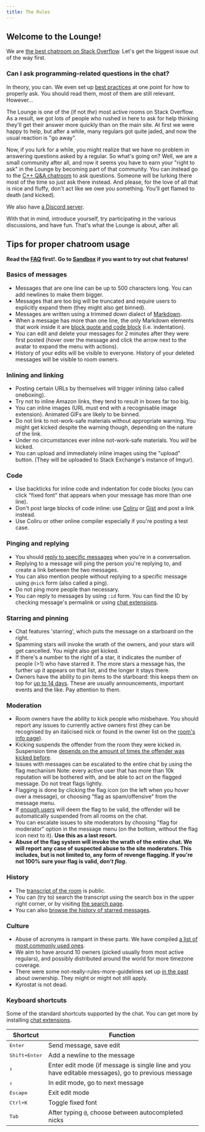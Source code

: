 ```yaml
---
title: The Rules
---
```

## Welcome to the Lounge!

We are [the best chatroom on Stack Overflow](http://chat.stackoverflow.com/transcript/10?m=8225803#8225803).
Let's get the biggest issue out of the way first.

### Can I ask programming-related questions in the chat?

In theory, you can. We even set up [best practices](/the-law/asking-q) at one point for how to properly ask.
You should read them, most of them are still relevant. However...

The Lounge is one of the (if not *the*) most active rooms on Stack Overflow. As a result, we got lots
of people who rushed in here to ask for help thinking they'll get their answer more quickly than on
the main site. At first we were happy to help, but after a while, many regulars got quite jaded,
and now the usual reaction is "go away".

Now, if you lurk for a while, you might realize that we have no problem in answering questions asked
by a regular. So what's going on? Well, we are a small community after all, and now it seems you have
to earn your "right to ask" in the Lounge by becoming part of that community. You can instead go to the
[C++ Q&A chatroom](http://chat.stackoverflow.com/rooms/116940/c-questions-and-answers) to ask questions.
Someone will be lurking there most of the time so just ask there instead. And please, for the love of 
all that is nice and fluffy, don't act like we owe you something. You'll get flamed to death (and kicked).

We also have [a Discord server](https://discord.gg/0oF7WvtiGICd6cpU).

With that in mind, introduce yourself, try participating in the various discussions, and have fun.
That's what the Lounge is about, after all.

## Tips for proper chatroom usage

**Read the [FAQ](http://chat.stackoverflow.com/faq) first!. Go to [Sandbox](http://chat.stackoverflow.com/rooms/1/sandbox)
if you want to try out chat features!**

### Basics of messages

* Messages that are one line can be up to 500 characters long. You can add newlines to make them bigger.
* Messages that are too big will be truncated and require users to explicitly expand them (they might also get binned).
* Messages are written using a trimmed down dialect of [Markdown](http://chat.stackoverflow.com/faq#formatting).
* When a message has more than one line, the only Markdown elements that work inside it are
  [block quote and code block](http://meta.stackoverflow.com/questions/70141/70142#70142) (i.e. indentation).
* You can edit and delete your messages for 2 minutes after they were first posted
  (hover over the message and click the arrow next to the avatar to expand the menu with actions).
* History of your edits will be visible to everyone. History of your deleted messages will be visible to room owners.

### Inlining and linking

* Posting certain URLs by themselves will trigger inlining (also called oneboxing).
* Try not to inline Amazon links, they tend to result in boxes far too big.
* You can inline images (URL must end with a recognisable image extension). Animated GIFs are likely to be binned.
* Do not link to not-work-safe materials without appropriate warning. You might get kicked despite the warning though, depending on the nature of the link.
* Under no circumstances ever inline not-work-safe materials. You *will* be kicked.
* You can upload and immediately inline images using the "upload" button. (They will be uploaded to Stack Exchange's instance of Imgur).

### Code

* Use backticks for inline code and indentation for code blocks (you can click "fixed font" that appears when your message has more
  than one line).
* Don't post large blocks of code inline: use [Coliru](http://coliru.stacked-crooked.com/) or [Gist](https://gist.github.com/)
  and post a link instead.
* Use Coliru or other online compiler especially if you're posting a test case.

### Pinging and replying

* You should [reply to specific messages](https://i.imgur.com/5zrvaV1.gif) when you're in a conversation.
* Replying to a message will ping the person you're replying to, and create a link between the two messages.
* You can also mention people without replying to a specific message using `@nick` form (also called a ping).
* Do not ping more people than necessary.
* You can reply to messages by using `:id` form. You can find the ID by checking message's permalink or
  using [chat extensions](https://github.com/rchern/StackExchangeScripts/).

### Starring and pinning

* Chat features 'starring', which puts the message on a starboard on the right.
* Spamming stars will invoke the wrath of the owners, and your stars will get cancelled. You might also get kicked.
* If there's a number to the right of a star, it indicates the number of people (>1) who have starred it.
  The more stars a message has, the further up it appears on that list, and the longer it stays there.
* Owners have the ability to pin items to the starboard: this keeps them on top for [up to 14 days](http://meta.stackoverflow.com/questions/76929/76949#76949).
  These are usually announcements, important events and the like. Pay attention to them.

### Moderation

* Room owners have the ability to kick people who misbehave. You should report any issues to
  currently active owners first (they can be recognised by an italicised nick or found in the
  owner list on the [room's info page](http://chat.stackoverflow.com/rooms/info/10/loungec)).
* Kicking suspends the offender from the room they were kicked in. Suspension time
  [depends on the amount of times the offender was kicked before](http://meta.stackexchange.com/questions/229905/239226#239226).
* Issues with messages can be escalated to the entire chat by using the flag mechanism
  Note: every active user that has more than 10k reputation will be bothered with, and be able to act on
  the flagged message. Do not treat flags lightly.
* Flagging is done by clicking the flag icon (on the left when you hover over a message), or
  choosing "flag as spam/offensive" from the message menu.
* If [enough users](http://meta.stackoverflow.com/questions/100414/100439#100439) will deem the flag to be
  valid, the offender will be automatically suspended from all rooms on the chat.
* You can escalate issues to site moderators by choosing "flag for moderator" option in the message
  menu (on the bottom, without the flag icon next to it). **Use this as a last resort.**
* **Abuse of the flag system will invoke the wrath of the entire chat.
  We will report any case of suspected abuse to the site moderators.
  This includes, but is not limited to, any form of revenge flagging.
  If you're not 100% sure your flag is valid, *don't flag*.**

### History

* The [transcript of the room](http://chat.stackoverflow.com/transcript/10) is public.
* You can (try to) search the transcript using the search box in the upper right corner, or
  by visiting [the search page](http://chat.stackoverflow.com/search?room=10&q=).
* You can also [browse the history of starred messages](http://chat.stackoverflow.com/rooms/info/10/loungec?tab=stars).

### Culture

* Abuse of acronyms is rampant in these parts. We have compiled [a list of most commonly used ones](/the-law/acronyms).
* We aim to have around 10 owners (picked usually from most active regulars), and possibly
  distributed around the world for more timezone coverage.
* There were some not-really-rules-more-guidelines set up [in the past](http://chat.stackoverflow.com/transcript/10?m=2264159#2264159)
  about ownership. They might or might not still apply.
* Kyrostat is not dead.

### Keyboard shortcuts

Some of the standard shortcuts supported by the chat. You can get more by installing
[chat extensions](https://github.com/rchern/StackExchangeScripts/).

Shortcut                 | Function
------------------------ | --------
<kbd>Enter</kbd>         | Send message, save edit
<kbd>Shift+Enter</kbd>   | Add a newline to the message
<kbd>↑</kbd>             | Enter edit mode (if message is single line and you have editable messages), go to previous message
<kbd>↓</kbd>             | In edit mode, go to next message
<kbd>Escape</kbd>        | Exit edit mode
<kbd>Ctrl+K</kbd>        | Toggle fixed font
<kbd>Tab</kbd>           | After typing `@`, choose between autocompleted nicks
